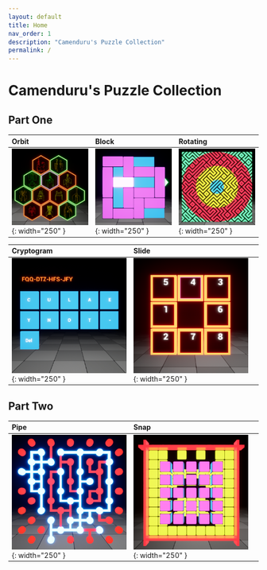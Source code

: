 ```yaml
---
layout: default
title: Home
nav_order: 1
description: "Camenduru's Puzzle Collection"
permalink: /
---
```


# Camenduru's Puzzle Collection 

## Part One

|Orbit|Block|Rotating|
|:-|:-|:-|
|![](/assets/images/orbit.png){: width="250" }|![](/assets/images/block.png){: width="250" }|![](/assets/images/rotating.png){: width="250" }|

|Cryptogram|Slide||
|:-|:-|:-|
|![](/assets/images/cryptogram.png){: width="250" }|![](/assets/images/slide.png){: width="250" }||

## Part Two

|Pipe|Snap||
|:-|:-|:-|
|![](/assets/images/pipe.png){: width="250" }|![](/assets/images/snap.png){: width="250" }||
